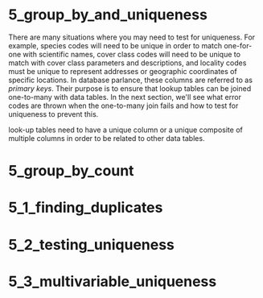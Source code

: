 

# 5_group_by_and_uniqueness

There are many situations where you may need to test for uniqueness. For example, species codes will need to be unique in order to match one-for-one with scientific names, cover class codes will need to be unique to match with cover class parameters and descriptions, and locality codes must be unique to represent addresses or geographic coordinates of specific locations. In database parlance, these columns are referred to as *primary keys*. Their purpose is to ensure that lookup tables can be joined one-to-many with data tables. In the next section, we'll see what error codes are thrown when the one-to-many join fails and how to test for uniqueness to prevent this.



look-up tables need to have a unique column or a unique composite of multiple columns in order to be related to other data tables.  

# 5_group_by_count
    
# 5_1_finding_duplicates 
    
# 5_2_testing_uniqueness

# 5_3_multivariable_uniqueness